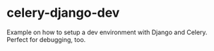 # celery-django-dev
Example on how to setup a dev environment with Django and Celery. Perfect for debugging, too.
